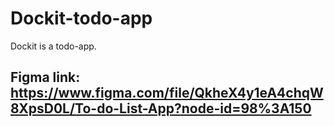 # Dockit-todo-app
Dockit is a todo-app.

## Figma link: https://www.figma.com/file/QkheX4y1eA4chqW8XpsD0L/To-do-List-App?node-id=98%3A150
